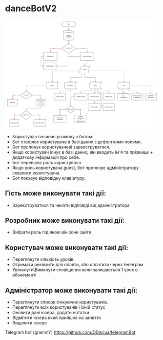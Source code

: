# danceBotV2

![Проста блок-схема](/Dance_bot_diagram.jpeg "Проста блок-схема")

- Користувач починає розмову з ботом.
- Бот створює користувача в базі даних з дефолтними полями.
- Бот пропонує користувачеві зареєструватися.
- Якщо користувач існує в базі даних, він вводить ім'я та прізвище + додаткову інформація про себе.
- Бот перевіряє роль користувача.
- Якщо роль користувача guest, бот пропонує адміністратору схвалити користувача.
- Бот показує відповідну клавіатуру.

## Гість може виконувати такі дії:

- Зареєструватися та чекати відповіді від адміністратора

## Розробник може виконувати такі дії:

- Вибрати роль під якою він хоче зайти

## Користувач може виконувати такі дії:

- Переглянути кількість уроків.
- Отримати реквізити для опалти, або оплатити через телеграм
- Увімкнути\Вимкнути сповіщення коли залишається 1 урок в абонементі

## Адміністратор може виконувати такі дії:

- Переглянути список очікуючих користувачів.
- Переглянути всіх користувачів і їхній статус
- Оновити дані юзера, додати нотатки
- Відмітити юзера який прийшов на заняття
- Видалити юзера


Telegram bot (grammY)
https://github.com/DDiscua/telegramBot
